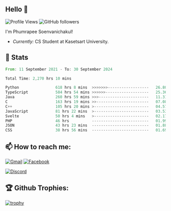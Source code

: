 
<h2>Hello 👋</h2> 

![Profile Views](https://komarev.com/ghpvc/?username=Homiez09&label=Profile%20views&color=0e75b6&style=flat)
![GitHub followers](https://img.shields.io/github/followers/HomieZ09.svg?style=social&label=Follow)


I'm Phumrapee Soenvanichakul!

- <i>Currently:</i> CS Student at Kasetsart University.

<h2>👀 Stats</h2>

<!--START_SECTION:waka-->

```rust
From: 11 September 2021 - To: 30 September 2024

Total Time: 2,270 hrs 10 mins

Python                618 hrs 8 mins  >>>>>>>------------------   26.80 %
TypeScript            584 hrs 54 mins >>>>>>-------------------   25.36 %
Java                  260 hrs 59 mins >>>----------------------   11.31 %
C                     163 hrs 19 mins >>-----------------------   07.08 %
C++                   105 hrs 20 mins >------------------------   04.57 %
JavaScript            81 hrs 22 mins  >------------------------   03.53 %
Svelte                50 hrs 4 mins   >------------------------   02.17 %
PHP                   46 hrs          -------------------------   01.99 %
JSON                  43 hrs 23 mins  -------------------------   01.88 %
CSS                   38 hrs 56 mins  -------------------------   01.69 %
```

<!--END_SECTION:waka-->

<h2>📫 How to reach me:</h2>

<a href="mailto:phumrapeesoen1@gmail.com">![Gmail](https://img.shields.io/badge/Gmail-D14836?style=for-the-badge&logo=gmail&logoColor=white)</a> 
<a href="https://web.facebook.com/phumrapee.soenvanichakul.3/">![Facebook](https://img.shields.io/badge/Facebook-4267B2?style=for-the-badge&logo=facebook&logoColor=white)</a>

<a href="https://discord.gg/EWnAEUtFVm">![Discord](https://discord.c99.nl/widget/theme-1/297740667784921089.png)</a> 

<h2>🏆 Github Trophies:</h2>

[![trophy](https://github-profile-trophy.vercel.app/?username=Homiez09&theme=discord&row=1)](https://github.com/ryo-ma/github-profile-trophy)
